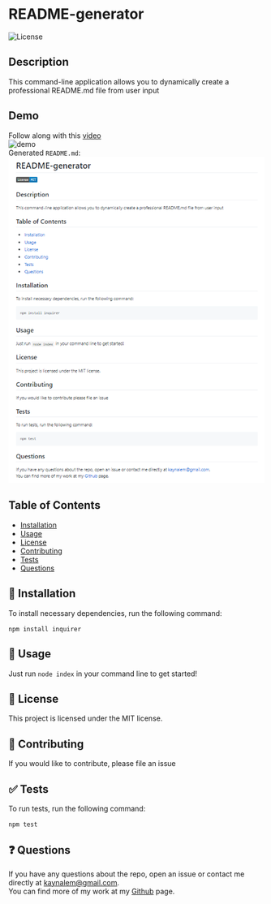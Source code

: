 # README-generator
  ![License](https://img.shields.io/badge/License-MIT-blue.svg)

  ## Description
  This command-line application allows you to dynamically create a professional README.md file from user input
  ## Demo
  Follow along with this [video](https://drive.google.com/file/d/1-H9MU6wa7blrZ5rtAqfeax5g0zPjNjeK/view)  
  ![demo](https://github.com/Kaynalem/README-generator/blob/master/utils/Untitled_%20May%2016,%202020%208_17%20PM.gif?raw=true)  
  Generated `README.md`:  
  ![mockup](https://raw.githubusercontent.com/Kaynalem/README-generator/master/utils/mockup.PNG)
  ## Table of Contents
  * [Installation](#-installation)
  * [Usage](#-usage)
  * [License](#-license)
  * [Contributing](#-contributing)
  * [Tests](#-tests)
  * [Questions](#-questions)

  ## 🚀 Installation
  To install necessary dependencies, run the following command:
  ```
  npm install inquirer
  ```
  ## 📖 Usage
  Just run `node index` in your command line to get started!
  ## 📝 License
  This project is licensed under the MIT license.
  ## 🤝 Contributing
  If you would like to contribute, please file an issue
  ## ✅ Tests
  To run tests, run the following command:
  ```
  npm test
  ```
  ## ❓ Questions
  If you have any questions about the repo, open an issue or contact me directly at [kaynalem@gmail.com](mailto:kaynalem@gmail.com).  
  You can find more of my work at my [Github](https://github.com/kaynalem) page.
